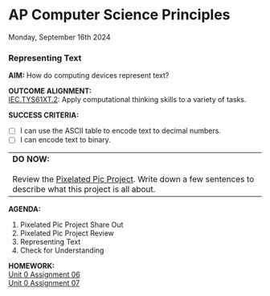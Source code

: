 # AP Computer Science Principles
Monday, September 16th 2024

### Representing Text

**AIM:** How do computing devices represent text?

**OUTCOME ALIGNMENT:**
<br><ins>IEC.TYS61XT.2</ins>: Apply computational thinking skills to a variety of tasks.

**SUCCESS CRITERIA:**
- [ ] I can use the ASCII table to encode text to decimal numbers.
- [ ] I can encode text to binary.

<table>
  <tr>
    <td><b>DO NOW:</b><br><br>
      Review the <a href="https://github.com/MrJSwotinsky/AP_Computer_Science_Principles/blob/main/Unit_0_Digital_Information/Projects/Pixelated_Pic_Project/%20Pixelated_Pic_Project_Due_Tue_Sept_26.md">Pixelated Pic Project</a>.  Write down a few sentences to describe what this project is all about.
    </tr>
</table>

**AGENDA:**

1. Pixelated Pic Project Share Out
2. Pixelated Pic Project Review
3. Representing Text
4. Check for Understanding

**HOMEWORK:** <br>
[Unit 0 Assignment 06](https://github.com/MrJSwotinsky/AP_Computer_Science_Principles/blob/main/Unit_0_Digital_Information/Daily_Assignments/Unit_0_Assignment_06_Due_Fri_Sept_13_Representing_Text.md)<br>
[Unit 0 Assignment 07](https://github.com/MrJSwotinsky/AP_Computer_Science_Principles/blob/main/Unit_0_Digital_Information/Daily_Assignments/Unit_0_Assignment_07_Due_Mon_Sept_16_Pixelated_Pic_Sketch_and_Configuration_Tasks.md)
